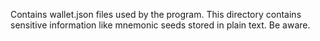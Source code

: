 Contains wallet.json files used by the program. This directory contains sensitive
information like mnemonic seeds stored in plain text. Be aware.

